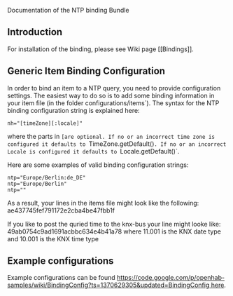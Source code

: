 Documentation of the NTP binding Bundle

## Introduction

For installation of the binding, please see Wiki page [[Bindings]].

## Generic Item Binding Configuration

In order to bind an item to a NTP query, you need to provide configuration settings. The easiest way to do so is to add some binding information in your item file (in the folder configurations/items`). The syntax for the NTP binding configuration string is explained here:

    nh="[timeZone][:locale]"

where the parts in `[are optional. If no or an incorrect time zone is configured it defaults to `TimeZone.getDefault()`. If no or an incorrect Locale is configured it defaults to `Locale.getDefault()`.

Here are some examples of valid binding configuration strings:

    ntp="Europe/Berlin:de_DE"
    ntp="Europe/Berlin"
    ntp=""


As a result, your lines in the items file might look like the following:
ae437745fef791172e2cba4be47fbb1f

If you like to post the quried time to the knx-bus your line might looke like:
49ab0754c9ad1691acbbc634e4b41a78
where 11.001 is the KNX date type and 10.001 is the KNX time type

## Example configurations

Example configurations can be found [https://code.google.com/p/openhab-samples/wiki/BindingConfig?ts=1370629305&updated=BindingConfig here](]`).